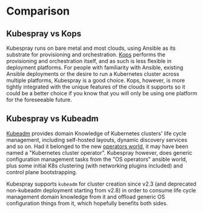 # Comparison

## Kubespray vs Kops

Kubespray runs on bare metal and most clouds, using Ansible as its substrate for
provisioning and orchestration. [Kops](https://github.com/kubernetes/kops) performs the provisioning and orchestration
itself, and as such is less flexible in deployment platforms. For people with
familiarity with Ansible, existing Ansible deployments or the desire to run a
Kubernetes cluster across multiple platforms, Kubespray is a good choice. Kops,
however, is more tightly integrated with the unique features of the clouds it
supports so it could be a better choice if you know that you will only be using
one platform for the foreseeable future.

## Kubespray vs Kubeadm

[Kubeadm](https://github.com/kubernetes/kubeadm) provides domain Knowledge of Kubernetes clusters' life cycle
management, including self-hosted layouts, dynamic discovery services and so
on. Had it belonged to the new [operators world](https://coreos.com/blog/introducing-operators.html),
it may have been named a "Kubernetes cluster operator". Kubespray however,
does generic configuration management tasks from the "OS operators" ansible
world, plus some initial K8s clustering (with networking plugins included) and
control plane bootstrapping.

Kubespray supports `kubeadm` for cluster creation since v2.3
(and deprecated non-kubeadm deployment starting from v2.8)
in order to consume life cycle management domain knowledge from it
and offload generic OS configuration things from it, which hopefully benefits both sides.
